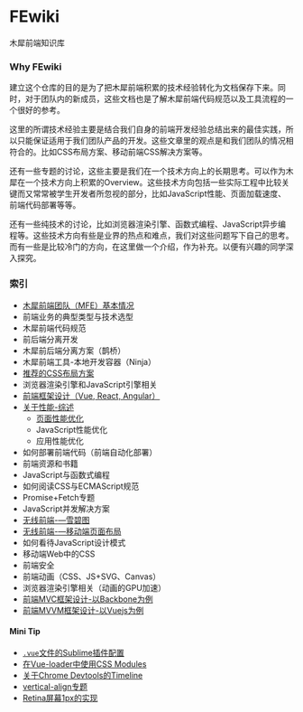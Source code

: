 # FEwiki
木犀前端知识库

### Why FEwiki

建立这个仓库的目的是为了把木犀前端积累的技术经验转化为文档保存下来。同时，对于团队内的新成员，这些文档也是了解木犀前端代码规范以及工具流程的一个很好的参考。

这里的所谓技术经验主要是结合我们自身的前端开发经验总结出来的最佳实践，所以只能保证适用于我们团队产品的开发。这些文章里的观点是和我们团队的情况相符合的。比如CSS布局方案、移动前端CSS解决方案等。

还有一些专题的讨论，这些主要是我们在一个技术方向上的长期思考。可以作为木犀在一个技术方向上积累的Overview。这些技术方向包括一些实际工程中比较关键而又常常被学生开发者所忽视的部分，比如JavaScript性能、页面加载速度、前端代码部署等等。

还有一些纯技术的讨论，比如浏览器渲染引擎、函数式编程、JavaScript异步编程等。这些技术方向有些是业界的热点和难点，我们对这些问题写下自己的思考。而有一些是比较冷门的方向，在这里做一个介绍，作为补充。以便有兴趣的同学深入探究。

### 索引

+ [木犀前端团队（MFE）基本情况](https://github.com/Muxi-Studio/FEwiki/blob/master/subject/muxife.md)
+ 前端业务的典型类型与技术选型
+ 木犀前端代码规范
+ 前后端分离开发
 + 木犀前后端分离方案（鹊桥）
 + 木犀前端工具-本地开发容器（Ninja）
+ [推荐的CSS布局方案](https://github.com/Muxi-Studio/FEwiki/blob/master/subject/css-layout.md)
+ 浏览器渲染引擎和JavaScript引擎相关
+ [前端框架设计（Vue, React, Angular）](https://github.com/Muxi-Studio/FEwiki/blob/master/subject/fe-framework.md)
+ [关于性能-综述](https://github.com/Muxi-Studio/FEwiki/blob/master/subject/Web-Performance-Analysis/performance.md)
  + [页面性能优化](https://github.com/Muxi-Studio/FEwiki/blob/master/subject/Web-Performance-Analysis/页面性能优化.md)
  + JavaScript性能优化
  + 应用性能优化
+ 如何部署前端代码（前端自动化部署）
+ 前端资源和书籍
+ JavaScript与函数式编程
+ 如何阅读CSS与ECMAScript规范
+ Promise+Fetch专题
+ JavaScript并发解决方案
+ [无线前端-—雪碧图](https://github.com/Muxi-Studio/FEwiki/blob/master/subject/Wireless-front-end/sprite.md)
+ [无线前端-—移动端页面布局](https://github.com/Muxi-Studio/FEwiki/blob/master/subject/Wireless-front-end/mobile-layout.md)
+ 如何看待JavaScript设计模式
+ 移动端Web中的CSS
+ 前端安全
+ 前端动画（CSS、JS+SVG、Canvas）
+ 浏览器渲染引擎相关（动画的GPU加速）
+ [前端MVC框架设计-以Backbone为例](https://github.com/jsrebuild/javascript-framework-design)
+ [前端MVVM框架设计-以Vuejs为例](https://github.com/jsrebuild/build-your-own-vuejs)


#### Mini Tip

+ [`.vue`文件的Sublime插件配置]()
+ [在Vue-loader中使用CSS Modules](http://zxc0328.github.io/2016/11/29/timeline/)
+ [关于Chrome Devtools的Timeline](http://zxc0328.github.io/2016/11/29/timeline/)
+ [vertical-align专题](https://github.com/Muxi-Studio/FEwiki/blob/master/minitip/vertical-align.md)
+ [Retina屏幕1px的实现](https://github.com/Muxi-Studio/FEwiki/blob/master/minitip/Retina%E5%B1%8F%E5%B9%951px%E7%9A%84%E5%AE%9E%E7%8E%B0.md)
